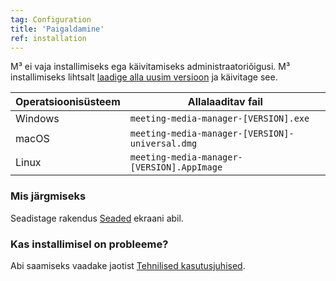 ```yaml
---
tag: Configuration
title: 'Paigaldamine'
ref: installation
---
```


M³ ei vaja installimiseks ega käivitamiseks administraatoriõigusi. M³ installimiseks lihtsalt [laadige alla uusim versioon]({{site.github}}/releases/latest) ja käivitage see.

| Operatsioonisüsteem | Allalaaditav fail  |
| ---------------- | ---------------- |
| Windows | `meeting-media-manager-[VERSION].exe` |
| macOS | `meeting-media-manager-[VERSION]-universal.dmg` |
| Linux | `meeting-media-manager-[VERSION].AppImage` |

### Mis järgmiseks

Seadistage rakendus [Seaded](et/#configuration) ekraani abil.

### Kas installimisel on probleeme?

Abi saamiseks vaadake jaotist [Tehnilised kasutusjuhised](et/#usage-notes).

